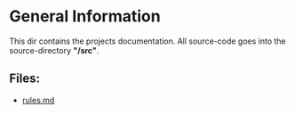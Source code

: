 # General Information

This dir contains the projects documentation.
All source-code goes into the source-directory **"/src"**.

## Files:

- [rules.md](https://github.com/FelixSchladt/kniffel/blob/main/doc/rules.md)



